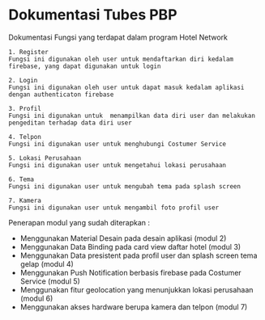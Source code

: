 # Dokumentasi Tubes PBP

Dokumentasi Fungsi yang terdapat dalam program Hotel Network 

    1. Register 
    Fungsi ini digunakan oleh user untuk mendaftarkan diri kedalam firebase, yang dapat digunakan untuk login

    2. Login 
    Fungsi ini digunakan oleh user untuk dapat masuk kedalam aplikasi dengan authenticaton firebase 
  
    3. Profil 
    Fungsi ini digunakan untuk  menampilkan data diri user dan melakukan pengeditan terhadap data diri user 
    
    4. Telpon 
    Fungsi ini digunakan user untuk menghubungi Costumer Service 
    
    5. Lokasi Perusahaan  
    Fungsi ini digunakan user untuk mengetahui lokasi perusahaan 
    
    6. Tema
    Fungsi ini digunakan user untuk mengubah tema pada splash screen 
    
    7. Kamera
    Fungsi ini digunakan user untuk mengambil foto profil user 

Penerapan modul yang sudah diterapkan :
  - Menggunakan Material Desain pada desain aplikasi (modul 2) 
  - Menggunakan Data Binding pada card view daftar hotel (modul 3) 
  - Menggunakan Data presistent pada profil user dan splash screen tema gelap (modul 4) 
  - Menggunakan Push Notification berbasis firebase pada Costumer Service (modul 5) 
  - Menggunakan fitur geolocation yang menunjukkan lokasi perusahaan (modul 6)  
  - Menggunakan akses hardware  berupa kamera dan telpon (modul 7) 
